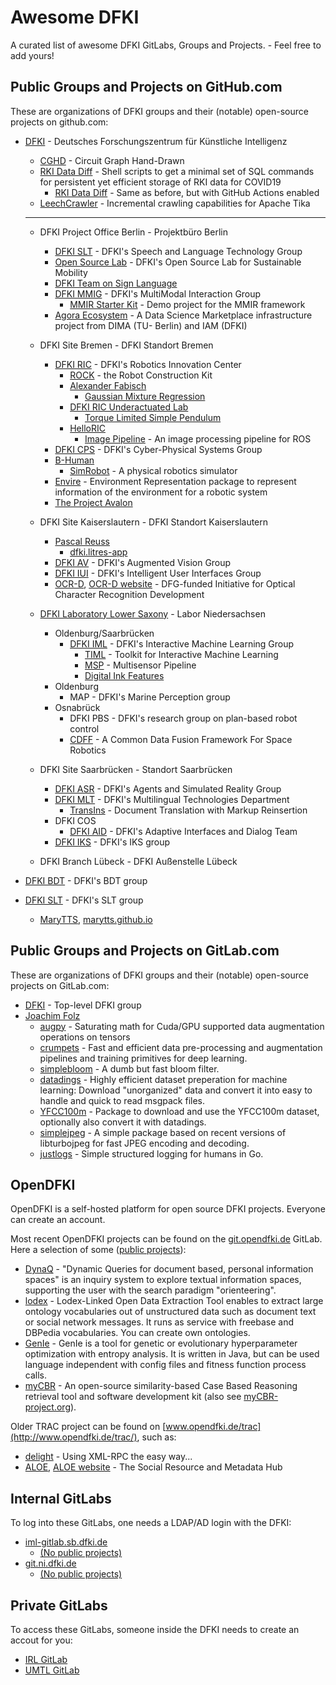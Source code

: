 # Awesome DFKI

A curated list of awesome DFKI GitLabs, Groups and Projects. - Feel free to add yours!

## Public Groups and Projects on GitHub.com

These are organizations of DFKI groups and their (notable) open-source projects on github.com:

- [DFKI](https://github.com/DFKI) - Deutsches Forschungszentrum für Künstliche Intelligenz
	- [CGHD](https://github.com/DFKI/cghd) - Circuit Graph Hand-Drawn
	- [RKI Data Diff](https://github.com/DFKI/RKI-Data-Diff) - Shell scripts to get a minimal set of SQL commands for persistent yet efficient storage of RKI data for COVID19
		- [RKI Data Diff](https://github.com/fnogatz/RKI-Data-Diff) - Same as before, but with GitHub Actions enabled
	- [LeechCrawler](https://github.com/DFKI/leechcrawler) - Incremental crawling capabilities for Apache Tika

	---

	- DFKI Project Office Berlin - Projektbüro Berlin
		- [DFKI SLT](https://github.com/DFKI-NLP) - DFKI's Speech and Language Technology Group
		- [Open Source Lab](https://github.com/open-source-lab-DFKI) - DFKI's Open Source Lab for Sustainable Mobility
		- [DFKI Team on Sign Language](https://github.com/DFKI-SignLanguage)
		- [DFKI MMIG](https://github.com/mmig) - DFKI's MultiModal Interaction Group
			- [MMIR Starter Kit](https://github.com/mmig/mmir-starter-kit) - Demo project for the MMIR framework
		- [Agora Ecosystem](https://github.com/agora-ecosystem) - A Data Science Marketplace infrastructure project from DIMA (TU- Berlin) and IAM (DFKI)

	- DFKI Site Bremen - DFKI Standort Bremen
		- [DFKI RIC](https://github.com/dfki-ric) - DFKI's Robotics Innovation Center
			- [ROCK](https://www.rock-robotics.org/) - the Robot Construction Kit
			- [Alexander Fabisch](https://github.com/AlexanderFabisch)
				- [Gaussian Mixture Regression](https://github.com/AlexanderFabisch/gmr)
			- [DFKI RIC Underactuated Lab](https://github.com/dfki-ric-underactuated-lab)
				- [Torque Limited Simple Pendulum](https://github.com/dfki-ric-underactuated-lab/torque_limited_simple_pendulum)
			- [HelloRIC](https://github.com/helloric)
				- [Image Pipeline](https://github.com/helloric/image_pipeline) - An image processing pipeline for ROS
		- [DFKI CPS](https://github.com/DFKI-CPS) - DFKI's Cyber-Physical Systems Group
		- [B-Human](https://github.com/bhuman)
			- [SimRobot](https://github.com/bhuman/SimRobot) - A physical robotics simulator
		- [Envire](https://github.com/envire) - Environment Representation package to represent information of the environment for a robotic system
		- [The Project Avalon](https://github.com/auv-avalon)

	- DFKI Site Kaiserslautern - DFKI Standort Kaiserslautern
		- [Pascal Reuss](https://github.com/PascalReuss/)
			- [dfki.litres-app](https://github.com/PascalReuss/dfki.litres-app)
		- [DFKI AV](https://github.com/dfki-av) - DFKI's Augmented Vision Group
		- [DFKI IUI](https://github.com/dfki-iui) - DFKI's Intelligent User Interfaces Group
		- [OCR-D](https://github.com/OCR-D), [OCR-D website](https://ocr-d.de/) - DFG-funded Initiative for Optical Character Recognition Development

	- [DFKI Laboratory Lower Saxony](https://github.com/DFKI-NI) - Labor Niedersachsen
		- Oldenburg/Saarbrücken
			- [DFKI IML](https://github.com/DFKI-Interactive-Machine-Learning) - DFKI's Interactive Machine Learning Group
				- [TIML](https://github.com/DFKI-Interactive-Machine-Learning/TIML/) - Toolkit for Interactive Machine Learning
				- [MSP](https://github.com/DFKI-Interactive-Machine-Learning/multisensor-pipeline) - Multisensor Pipeline
				- [Digital Ink Features](https://github.com/DFKI-Interactive-Machine-Learning/ink-features)
		- Oldenburg
			- MAP - DFKI's Marine Perception group
		- Osnabrück
			- DFKI PBS - DFKI's research group on plan-based robot control
			- [CDFF](https://gitlab.com/h2020src/og3) - A Common Data Fusion Framework For Space Robotics

	- DFKI Site Saarbrücken - Standort Saarbrücken
		- [DFKI ASR](https://github.com/dfki-asr) - DFKI's Agents and Simulated Reality Group
		- [DFKI MLT](https://github.com/DFKI-MLT) - DFKI's Multilingual Technologies Department
			- [TransIns](https://github.com/DFKI-MLT/TransIns) - Document Translation with Markup Reinsertion
		- DFKI COS
			- [DFKI AID](https://github.com/DFKI-AID) - DFKI's Adaptive Interfaces and Dialog Team
		- [DFKI IKS](https://github.com/DFKI-IKS) - DFKI's IKS group

	- DFKI Branch Lübeck - DFKI Außenstelle Lübeck

- [DFKI BDT](https://github.com/DFKI-BDT) - DFKI's BDT group
- [DFKI SLT](https://github.com/DFKI-SLT) - DFKI's SLT group
	- [MaryTTS](https://github.com/marytts), [marytts.github.io](https://marytts.github.io/)


## Public Groups and Projects on GitLab.com

These are organizations of DFKI groups and their (notable) open-source projects on GitLab.com:

- [DFKI](https://gitlab.com/dfki) - Top-level DFKI group
- [Joachim Folz](https://gitlab.com/jfolz)
	- [augpy](https://gitlab.com/jfolz/augpy) - Saturating math for Cuda/GPU supported data augmentation operations on tensors
	- [crumpets](https://gitlab.com/jfolz/crumpets) - Fast and efficient data pre-processing and augmentation pipelines and training primitives for deep learning.
	- [simplebloom](https://gitlab.com/jfolz/simplebloom) - A dumb but fast bloom filter.
	- [datadings](https://gitlab.com/jfolz/datadings) - Highly efficient dataset preperation for machine learning: Download "unorganized" data and convert it into easy to handle and quick to read msgpack files.
	- [YFCC100m](https://gitlab.com/jfolz/yfcc100m) - Package to download and use the YFCC100m dataset, optionally also convert it with datadings.
	- [simplejpeg](https://gitlab.com/jfolz/simplejpeg) - A simple package based on recent versions of libturbojpeg for fast JPEG encoding and decoding.
	- [justlogs](https://gitlab.com/jfolz/justlogs) - Simple structured logging for humans in Go.

## OpenDFKI

OpenDFKI is a self-hosted platform for open source DFKI projects.
Everyone can create an account.

Most recent OpenDFKI projects can be found on the [git.opendfki.de](https://git.opendfki.de/) GitLab.
Here a selection of some ([public projects](https://git.opendfki.de/explore/projects/starred?visibility_level=20)):
- [DynaQ](https://git.opendfki.de/reuschling/dynaq) - "Dynamic Queries for document based, personal information spaces" is an inquiry system to explore textual information spaces, supporting the user with the search paradigm "orienteering".
- [lodex](https://git.opendfki.de/reuschling/lodex) - Lodex-Linked Open Data Extraction Tool enables to extract large ontology vocabularies out of unstructured data such as document text or social network messages. It runs as service with freebase and DBPedia vocabularies. You can create own ontologies.
- [GenIe](https://git.opendfki.de/reuschling/genie) - GenIe is a tool for genetic or evolutionary hyperparameter optimization with entropy analysis. It is written in Java, but can be used language independent with config files and fitness function process calls.
- [myCBR](https://git.opendfki.de/mycbr) - An open-source similarity-based Case Based Reasoning retrieval tool and software development kit (also see [myCBR-project.org](http://mycbr-project.org/)).

Older TRAC project can be found on [www.opendfki.de/trac](http://www.opendfki.de/trac/), such as:
- [delight](https://delight.opendfki.de/trac/) - Using XML-RPC the easy way...
- [ALOE](https://aloe.opendfki.de/), [ALOE website](http://aloe-project.de/) - The Social Resource and Metadata Hub


## Internal GitLabs

To log into these GitLabs, one needs a LDAP/AD login with the DFKI:

- [iml-gitlab.sb.dfki.de](https://iml-gitlab.sb.dfki.de/)
	- [(No public projects)](https://iml-gitlab.sb.dfki.de/explore/projects/starred?visibility_level=20)
- [git.ni.dfki.de](https://git.ni.dfki.de)
	- [(No public projects)](https://git.ni.dfki.de/explore?sort=name_asc&visibility_level=20)

## Private GitLabs

To access these GitLabs, someone inside the DFKI needs to create an accout for you:

- [IRL GitLab](https://irl-git.dfki.de/)
- [UMTL GitLab](https://umtl-git.dfki.de/)
